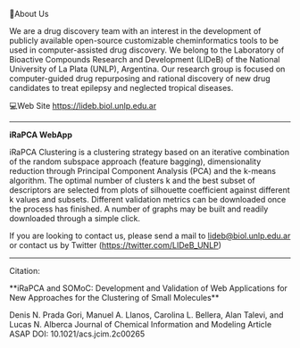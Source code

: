 📌About Us

We are a drug discovery team with an interest in the development of publicly available open-source customizable cheminformatics tools
to be used in computer-assisted drug discovery. We belong to the Laboratory of Bioactive Compounds Research and Development (LIDeB) of the
National University of La Plata (UNLP), Argentina. Our research group is focused on computer-guided drug repurposing and rational discovery
of new drug candidates to treat epilepsy and neglected tropical diseases.

💻Web Site https://lideb.biol.unlp.edu.ar



-------------------------------------------------------------------------------------------------

**iRaPCA WebApp**

iRaPCA Clustering is a clustering strategy based on an iterative combination of the random subspace approach (feature bagging), dimensionality reduction through Principal Component Analysis (PCA) and the k-means algorithm. The optimal number of clusters k and the best subset of descriptors are selected from plots of silhouette coefficient against different k values and subsets. Different validation metrics can be downloaded once the process has finished. A number of graphs may be built and readily downloaded through a simple click.


If you are looking to contact us, please send a mail to lideb@biol.unlp.edu.ar or contact us by Twitter (https://twitter.com/LIDeB_UNLP)

-------------------------------------------------------------------------------------------------

Citation:

<p>**iRaPCA and SOMoC: Development and Validation of Web Applications for New Approaches for the Clustering of Small Molecules** </p>
<p>Denis N. Prada Gori, Manuel A. Llanos, Carolina L. Bellera, Alan Talevi, and Lucas N. Alberca
Journal of Chemical Information and Modeling Article ASAP
DOI: 10.1021/acs.jcim.2c00265</p>
